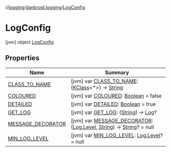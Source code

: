 //[logging](../../../index.md)/[danbroid.logging](../index.md)/[LogConfig](index.md)



# LogConfig  
 [jvm] object [LogConfig](index.md)   


## Properties  
  
|  Name |  Summary | 
|---|---|
| <a name="danbroid.logging/LogConfig/CLASS_TO_NAME/#/PointingToDeclaration/"></a>[CLASS_TO_NAME](-c-l-a-s-s_-t-o_-n-a-m-e.md)| <a name="danbroid.logging/LogConfig/CLASS_TO_NAME/#/PointingToDeclaration/"></a> [jvm] var [CLASS_TO_NAME](-c-l-a-s-s_-t-o_-n-a-m-e.md): ([KClass](https://kotlinlang.org/api/latest/jvm/stdlib/kotlin.reflect/-k-class/index.html)<*>) -> [String](https://kotlinlang.org/api/latest/jvm/stdlib/kotlin/-string/index.html)   <br>|
| <a name="danbroid.logging/LogConfig/COLOURED/#/PointingToDeclaration/"></a>[COLOURED](-c-o-l-o-u-r-e-d.md)| <a name="danbroid.logging/LogConfig/COLOURED/#/PointingToDeclaration/"></a> [jvm] var [COLOURED](-c-o-l-o-u-r-e-d.md): [Boolean](https://kotlinlang.org/api/latest/jvm/stdlib/kotlin/-boolean/index.html) = false   <br>|
| <a name="danbroid.logging/LogConfig/DETAILED/#/PointingToDeclaration/"></a>[DETAILED](-d-e-t-a-i-l-e-d.md)| <a name="danbroid.logging/LogConfig/DETAILED/#/PointingToDeclaration/"></a> [jvm] var [DETAILED](-d-e-t-a-i-l-e-d.md): [Boolean](https://kotlinlang.org/api/latest/jvm/stdlib/kotlin/-boolean/index.html) = true   <br>|
| <a name="danbroid.logging/LogConfig/GET_LOG/#/PointingToDeclaration/"></a>[GET_LOG](-g-e-t_-l-o-g.md)| <a name="danbroid.logging/LogConfig/GET_LOG/#/PointingToDeclaration/"></a> [jvm] var [GET_LOG](-g-e-t_-l-o-g.md): ([String](https://kotlinlang.org/api/latest/jvm/stdlib/kotlin/-string/index.html)) -> [Log](../-log/index.md)?   <br>|
| <a name="danbroid.logging/LogConfig/MESSAGE_DECORATOR/#/PointingToDeclaration/"></a>[MESSAGE_DECORATOR](-m-e-s-s-a-g-e_-d-e-c-o-r-a-t-o-r.md)| <a name="danbroid.logging/LogConfig/MESSAGE_DECORATOR/#/PointingToDeclaration/"></a> [jvm] var [MESSAGE_DECORATOR](-m-e-s-s-a-g-e_-d-e-c-o-r-a-t-o-r.md): ([Log.Level](../-log/-level/index.md), [String](https://kotlinlang.org/api/latest/jvm/stdlib/kotlin/-string/index.html)) -> [String](https://kotlinlang.org/api/latest/jvm/stdlib/kotlin/-string/index.html)? = null   <br>|
| <a name="danbroid.logging/LogConfig/MIN_LOG_LEVEL/#/PointingToDeclaration/"></a>[MIN_LOG_LEVEL](-m-i-n_-l-o-g_-l-e-v-e-l.md)| <a name="danbroid.logging/LogConfig/MIN_LOG_LEVEL/#/PointingToDeclaration/"></a> [jvm] var [MIN_LOG_LEVEL](-m-i-n_-l-o-g_-l-e-v-e-l.md): [Log.Level](../-log/-level/index.md)? = null   <br>|

